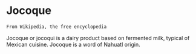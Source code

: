 # Jocoque
```From Wikipedia, the free encyclopedia```

Jocoque or jocoqui is a dairy product based on fermented milk, typical of Mexican cuisine. Jocoque is a word of Nahuatl origin.

